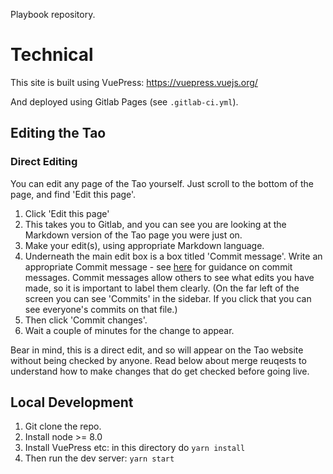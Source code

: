 Playbook repository.

# Technical

This site is built using VuePress: https://vuepress.vuejs.org/

And deployed using Gitlab Pages (see `.gitlab-ci.yml`).

## Editing the Tao
### Direct Editing

You can edit any page of the Tao yourself. Just scroll to the bottom of the page, and find 'Edit this page'. 
1. Click 'Edit this page'
2. This takes you to Gitlab, and you can see you are looking at the Markdown version of the Tao page you were just on. 
3. Make your edit(s), using appropriate Markdown language.
4. Underneath the main edit box is a box titled 'Commit message'. Write an appropriate Commit message - see [here](https://playbook.datopian.com/style-guide/version-control/#commit-messages) for guidance on commit messages. Commit messages allow others to see what edits you have made, so it is important to label them clearly. (On the far left of the screen you can see 'Commits' in the sidebar. If you click that you can see everyone's commits on that file.)
5. Then click 'Commit changes'. 
6. Wait a couple of minutes for the change to appear. 

Bear in mind, this is a direct edit, and so will appear on the Tao website without being checked by anyone. Read below about merge reuqests to understand how to make changes that do get checked before going live. 

## Local Development

1. Git clone the repo.
2. Install node >= 8.0
3. Install VuePress etc: in this directory do `yarn install`
4. Then run the dev server: `yarn start`

